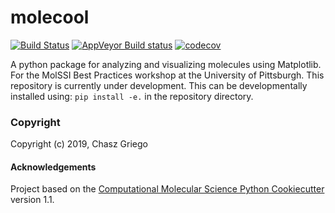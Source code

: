 molecool
==============================
[//]: # (Badges)
[![Build Status](https://travis-ci.com/chaszg/molecool.svg?branch=master)](https://travis-ci.com/chaszg/molecool)
[![AppVeyor Build status](https://ci.appveyor.com/api/projects/status/REPLACE_WITH_APPVEYOR_LINK/branch/master?svg=true)](https://ci.appveyor.com/project/REPLACE_WITH_OWNER_ACCOUNT/molecool/branch/master)
[![codecov](https://codecov.io/gh/REPLACE_WITH_OWNER_ACCOUNT/molecool/branch/master/graph/badge.svg)](https://codecov.io/gh/REPLACE_WITH_OWNER_ACCOUNT/molecool/branch/master)

A python package for analyzing and visualizing molecules using Matplotlib. For the MolSSI Best Practices workshop at the University of Pittsburgh.
This repository is currently under development. This can be developmentally installed using:
`pip install -e.`
in the repository directory.

### Copyright

Copyright (c) 2019, Chasz Griego


#### Acknowledgements
 
Project based on the 
[Computational Molecular Science Python Cookiecutter](https://github.com/molssi/cookiecutter-cms) version 1.1.
